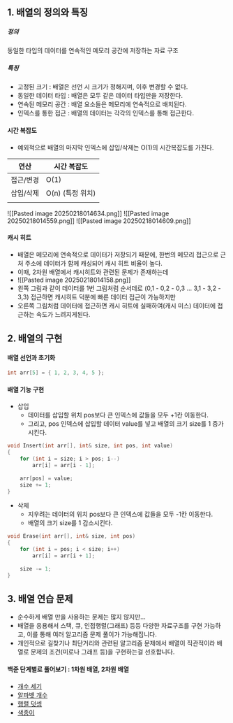 ## 1. 배열의 정의와 특징
##### 정의
동일한 타입의 데이터를 연속적인 메모리 공간에 저장하는 자료 구조

##### 특징
- 고정된 크기 : 배열은 선언 시 크기가 정해지며, 이후 변경할 수 없다.
- 동일한 데이터 타입 : 배열은 모두 같은 데이터 타입만을 저장한다.
- 연속된 메모리 공간 : 배열 요소들은 메모리에 연속적으로 배치된다.
- 인덱스를 통한 접근 : 배열의 데이터는 각각의 인덱스를 통해 접근한다.
    

#### 시간 복잡도
- 예외적으로 배열의 마지막 인덱스에 삽입/삭제는 O(1)의 시간복잡도를 가진다.

| 연산    | 시간 복잡도       |
| ----- | ------------ |
| 접근/변경 | O(1)         |
| 삽입/삭제 | O(n) (특정 위치) |
|       |              |

![[Pasted image 20250218014634.png]]
![[Pasted image 20250218014559.png]]
![[Pasted image 20250218014609.png]]

#### 캐시 히트

- 배열은 메모리에 연속적으로 데이터가 저장되기 때문에, 한번의 메모리 접근으로 근처 주소에 데이터가 함께 캐싱되어 캐시 히트 비율이 높다.
- 이때, 2차원 배열에서 캐시히트와 관련된 문제가 존재하는데
- ![[Pasted image 20250218014158.png]]
- 왼쪽 그림과 같이 데이터를 1번 그림처럼 순서데로 (0,1 - 0,2 - 0,3 ... 3,1 - 3,2 - 3,3) 접근하면 캐시히트 덕분에 빠른 데이터 접근이 가능하지만
- 오른쪽 그림처럼 데이터에 접근하면 캐시 히트에 실패하여(캐시 미스) 데이터에 접근하는 속도가 느려지게된다.


## 2. 배열의 구현

#### 배열 선언과 초기화

```cpp
int arr[5] = { 1, 2, 3, 4, 5 };
```

#### 배열 기능 구현
- 삽입
	- 데이터를 삽입할 위치 pos보다 큰 인덱스에 값들을 모두 +1칸 이동한다.
	- 그리고, pos 인덱스에 삽입할 데이터 value를 넣고 배열의 크기 size를 1 증가시킨다.
```cpp
void Insert(int arr[], int& size, int pos, int value) 
{
    for (int i = size; i > pos; i--) 
	    arr[i] = arr[i - 1];
	    
    arr[pos] = value;
    size += 1;
}
```
- 삭제
	- 지우려는 데이터의 위치 pos보다 큰 인덱스에 값들을 모두 -1칸 이동한다.
	- 배열의 크기 size를 1 감소시킨다.
```cpp
void Erase(int arr[], int& size, int pos) 
{
    for (int i = pos; i < size; i++) 
	    arr[i] = arr[i + 1];
	    
    size -= 1;
}
```


## 3. 배열 연습 문제
- 순수하게 배열 만을 사용하는 문제는 많지 않지만...
- 배열을 응용해서 스택, 큐, 인접행렬(그래프) 등등 다양한 자료구조를 구현 가능하고, 이를 통해 여러 알고리즘 문제 풀이가 가능해집니다.
- 개인적으로 길찾기나 최단거리와 관련된 알고리즘 문제에서 배열이 직관적이라 배열로 문제의 조건(미로나 그래프 등)을 구현하는걸 선호합니다.
	
#### 백준 단계별로 풀어보기 : 1차원 배열, 2차원 배열
- [개수 세기](https://www.acmicpc.net/problem/10807)
- [알파벳 개수](https://www.acmicpc.net/problem/10808)
- [행렬 덧셈](https://www.acmicpc.net/problem/2738)
- [색종이](https://www.acmicpc.net/problem/2563)